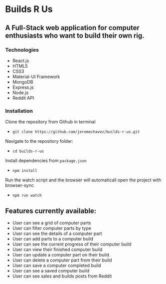 # Builds R Us


## A Full-Stack web application for computer enthusiasts who want to build their own rig.

### Technologies

* React.js
* HTML5
* CSS3
* Material-UI Framework
* MongoDB
* Express.js
* Node.js
* Reddit API

### Installation

Clone the repository from Github in terminal

* `git clone https://github.com/jeromechavez/builds-r-us.git`

Navigate to the repository folder:

* `cd builds-r-us`

Install dependencies from `package.json`

* `npm install`

Run the watch script and the browser will automaticall open the project with browser-sync

* `npm run watch`

## Features currently available:

* User can see a grid of computer parts
* User can filter computer parts by type
* User can see the details of a computer part
* User can add parts to a computer build
* User can see the current progress of their computer build
* User can view their finished computer build
* User can update a computer part on their build.
* User can delete a computer part from their build
* User can save a computer completed build
* User can see a saved computer build
* User can see sales and builds posts from Reddit
